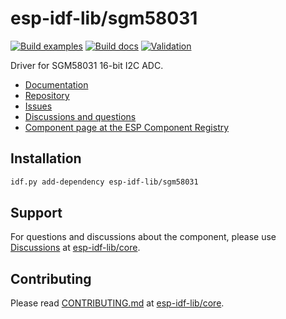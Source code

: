 # esp-idf-lib/sgm58031

[![Build examples](https://github.com/esp-idf-lib/sgm58031/actions/workflows//build.yml/badge.svg)](https://github.com/esp-idf-lib/sgm58031/actions/workflows//build.yml)
[![Build docs](https://github.com/esp-idf-lib/sgm58031/actions/workflows//build-docs.yml/badge.svg)](https://github.com/esp-idf-lib/sgm58031/actions/workflows//build-docs.yml)
[![Validation](https://github.com/esp-idf-lib/sgm58031/actions/workflows//validate-component.yml/badge.svg)](https://github.com/esp-idf-lib/sgm58031/actions/workflows//validate-component.yml)

Driver for SGM58031 16-bit I2C ADC.

* [Documentation](https://esp-idf-lib.github.io/sgm58031/)
* [Repository](https://github.com/esp-idf-lib/sgm58031)
* [Issues](https://github.com/esp-idf-lib/sgm58031/issues)
* [Discussions and questions](https://github.com/esp-idf-lib/core/discussions)
* [Component page at the ESP Component Registry](https://components.espressif.com/components/esp-idf-lib/sgm58031)

## Installation

```sh
idf.py add-dependency esp-idf-lib/sgm58031
```

## Support

For questions and discussions about the component, please use
[Discussions](https://github.com/esp-idf-lib/core/discussions)
at [esp-idf-lib/core](https://github.com/esp-idf-lib/core).

## Contributing

Please read [CONTRIBUTING.md](https://github.com/esp-idf-lib/core/blob/main/CONTRIBUTING.md)
at [esp-idf-lib/core](https://github.com/esp-idf-lib/core).
